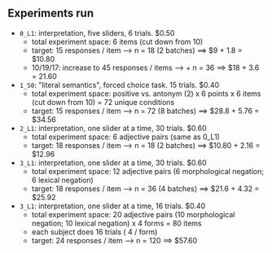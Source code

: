 ## Experiments run

- `0_L1`: interpretation, five sliders, 6 trials. $0.50
  - total experiment space: 6 items (cut down from 10)
  - target: 15 responses / item --> n = 18 (2 batches) ==> $9 + 1.8 = $10.80
  - 10/19/17: increase to 45 responses / items --> + n = 36 ==> $18 + 3.6 = 21.60
- `1_S0`: "literal semantics", forced choice task. 15 trials. $0.40
  - total experiment space: positive vs. antonym (2) x 6 points x 6 items (cut down from 10) = 72 unique conditions
  - target: 15 responses / item --> n = 72 (8 batches) ==> $28.8 + 5.76 = $34.56
- `2_L1`: interpretation, one slider at a time,  30 trials. $0.60
  - total experiment space: 6 adjective pairs (same as 0_L1)
  - target: 18 responses / item --> n = 18 (2 batches) ==> $10.80 + 2.16 = $12.96
- `3_L1`: interpretation, one slider at a time,  30 trials. $0.60
  - total experiment space: 12 adjective pairs (6 morphological negation; 6 lexical negation)
  - target: 18 responses / item --> n = 36 (4 batches) ==> $21.6 + 4.32 = $25.92
- `3_L1`: interpretation, one slider at a time,  16 trials. $0.40
  - total experiment space: 20 adjective pairs (10 morphological negation; 10 lexical negation) x 4 forms = 80 items
  - each subject does 16 trials ( 4 / form)
  - target: 24 responses / item --> n = 120 ==> $57.60
